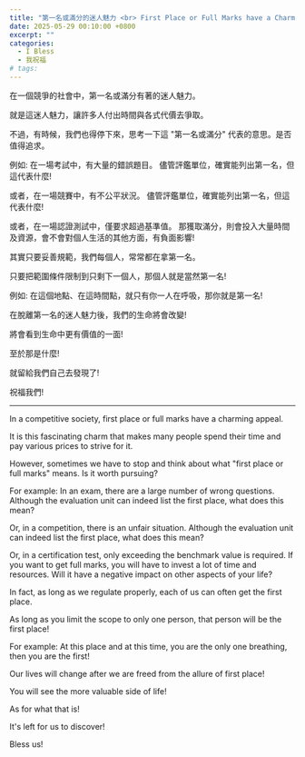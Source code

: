 ```yaml
---
title: "第一名或滿分的迷人魅力 <br> First Place or Full Marks have a Charming Appeal"
date: 2025-05-29 00:10:00 +0800
excerpt: ""
categories:
  - I Bless
  - 我祝福
# tags:
---
```


在一個競爭的社會中，第一名或滿分有著的迷人魅力。

就是這迷人魅力，讓許多人付出時間與各式代價去爭取。

不過，有時候，我們也得停下來，思考一下這 "第一名或滿分" 代表的意思。是否值得追求。

例如: 
在一場考試中，有大量的錯誤題目。
儘管評鑑單位，確實能列出第一名，但這代表什麼!

或者，在一場競賽中，有不公平狀況。
儘管評鑑單位，確實能列出第一名，但這代表什麼!

或者，在一場認證測試中，僅要求超過基準值。
那獲取滿分，則會投入大量時間及資源，會不會對個人生活的其他方面，有負面影響!


其實只要妥善規範，我們每個人，常常都在拿第一名。

只要把範圍條件限制到只剩下一個人，那個人就是當然第一名!

例如:
在這個地點、在這時間點，就只有你一人在呼吸，那你就是第一名!


在脫離第一名的迷人魅力後，我們的生命將會改變!

將會看到生命中更有價值的一面!

至於那是什麼!

就留給我們自己去發現了!

祝福我們!

---

In a competitive society, first place or full marks have a charming appeal.

It is this fascinating charm that makes many people spend their time and pay various prices to strive for it.

However, sometimes we have to stop and think about what "first place or full marks" means. Is it worth pursuing?

For example: 
In an exam, there are a large number of wrong questions.
Although the evaluation unit can indeed list the first place, what does this mean?

Or, in a competition, there is an unfair situation.
Although the evaluation unit can indeed list the first place, what does this mean?

Or, in a certification test, only exceeding the benchmark value is required.
If you want to get full marks, you will have to invest a lot of time and resources. Will it have a negative impact on other aspects of your life?


In fact, as long as we regulate properly, each of us can often get the first place.

As long as you limit the scope to only one person, that person will be the first place!

For example:
At this place and at this time, you are the only one breathing, then you are the first!


Our lives will change after we are freed from the allure of first place!

You will see the more valuable side of life!

As for what that is!

It's left for us to discover!

Bless us!

<!--
FB: 

Twitter:

-->
